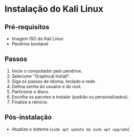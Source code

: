 # Instalação do Kali Linux

## Pré-requisitos

- Imagem ISO do Kali Linux
- Pendrive bootável

## Passos

1. Inicie o computador pelo pendrive.
2. Selecione "Graphical Install".
3. Siga os passos de idioma, teclado e rede.
4. Defina senha do usuário e do root.
5. Particione o disco.
6. Escolha os pacotes a instalar (padrão ou personalizados).
7. Finalize e reinicie.

## Pós-instalação

- Atualize o sistema (`sudo apt update && sudo apt upgrade`)
